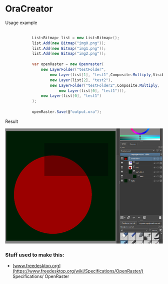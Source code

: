 # OraCreator


Usage example
```C#

            List<Bitmap> list = new List<Bitmap>();
            list.Add(new Bitmap("img0.png"));
            list.Add(new Bitmap("img1.png"));
            list.Add(new Bitmap("img2.png"));

            var openRaster = new Openraster(
                new LayerFolder("testFolder",
                    new Layer(list[1], "test1",Composite.Multiply,Visibility.Visible,0.6),
                    new Layer(list[2], "test2"),
                    new LayerFolder("testFolder2",Composite.Multiply,
                        new Layer(list[0], "test1"))),
                new Layer(list[0], "test1")
            );

            openRaster.Save(@"output.ora");

```

Result

![result](Example_result.png)



### Stuff used to make this:

 * [www.freedesktop.org](https://www.freedesktop.org/wiki/Specifications/OpenRaster/) Specifications/ OpenRaster

